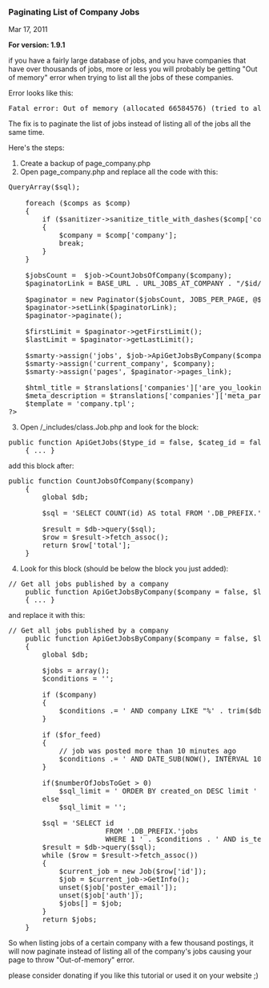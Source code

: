 ### Paginating List of Company Jobs

Mar 17, 2011

__For version: 1.9.1__

if you have a fairly large database of jobs, and you have companies that have over thousands of jobs, more or less you will probably be getting "Out of memory" error when trying to list all the jobs of these companies. 

Error looks like this:


<pre lang="php">
Fatal error: Out of memory (allocated 66584576) (tried to allocate 830 bytes) in /public_html/_includes/class.Job.php on line 58
</pre>



The fix is to paginate the list of jobs instead of listing all of the jobs all the same time.

Here's the steps:

1) Create a backup of page_company.php
2) Open page_company.php and replace all the code with this:


<pre lang="php">
<?php
	
	$sanitizer = new Sanitizer();
	
	$sql = 'SELECT DISTINCT company FROM '.DB_PREFIX.'jobs';
	$comps = $db->QueryArray($sql);
	
	foreach ($comps as $comp)
	{
		if ($sanitizer-&gt;sanitize_title_with_dashes($comp['company']) == $id)
		{
			$company = $comp['company'];
			break;
		}
	}

	$jobsCount =  $job-&gt;CountJobsOfCompany($company);
	$paginatorLink = BASE_URL . URL_JOBS_AT_COMPANY . "/$id/";
		
	$paginator = new Paginator($jobsCount, JOBS_PER_PAGE, @$_REQUEST['p']);
	$paginator-&gt;setLink($paginatorLink);
	$paginator-&gt;paginate();
	
	$firstLimit = $paginator-&gt;getFirstLimit();
	$lastLimit = $paginator-&gt;getLastLimit();
	
	$smarty-&gt;assign('jobs', $job-&gt;ApiGetJobsByCompany($company, false, false, $firstLimit, JOBS_PER_PAGE));
	$smarty-&gt;assign('current_company', $company);
	$smarty-&gt;assign('pages', $paginator-&gt;pages_link);

	$html_title = $translations['companies']['are_you_looking'] . ' ' . $company . '?';
	$meta_description = $translations['companies']['meta_part1'] . ' ' . $company . '! ' . $translations['companies']['meta_part2'];
	$template = 'company.tpl';
?&gt;
</pre>



3) Open /_includes/class.Job.php and look for the block:


<pre lang="php">
public function ApiGetJobs($type_id = false, $categ_id = false, $limit = false, $random, $days_behind, $for_feed = false, $city_id = false)
	{ ... }
</pre>



add this block after:


<pre lang="php">
public function CountJobsOfCompany($company)
	{
		global $db;
		
		$sql = 'SELECT COUNT(id) AS total FROM '.DB_PREFIX.'jobs WHERE company LIKE "'. $db-&gt;real_escape_string($company) .'"';
		
		$result = $db-&gt;query($sql);
		$row = $result-&gt;fetch_assoc();
		return $row['total'];
	}
</pre>



4) Look for this block (should be below the block you just added):


<pre lang="php">
// Get all jobs published by a company
	public function ApiGetJobsByCompany($company = false, $limit = false, $for_feed = false)
	{ ... }
</pre>



and replace it with this:


<pre lang="php">
// Get all jobs published by a company
	public function ApiGetJobsByCompany($company = false, $limit = false, $for_feed = false, $startIndex = false, $numberOfJobsToGet = false)
	{
		global $db;
		
		$jobs = array();
		$conditions = '';
		
		if ($company)
		{
			$conditions .= ' AND company LIKE "%' . trim($db-&gt;real_escape_string($company)) . '%"';
		}
		
		if ($for_feed)
		{
			// job was posted more than 10 minutes ago
			$conditions .= ' AND DATE_SUB(NOW(), INTERVAL 10 MINUTE) &gt; created_on';
		}
	
		if($numberOfJobsToGet &gt; 0)
			$sql_limit = ' ORDER BY created_on DESC limit ' . $startIndex . ',' . $numberOfJobsToGet;
		else
			$sql_limit = '';
		
		$sql = 'SELECT id
		               FROM '.DB_PREFIX.'jobs
		               WHERE 1 ' . $conditions . ' AND is_temp = 0 AND is_active = 1 ' . $sql_limit;
		$result = $db-&gt;query($sql);
		while ($row = $result-&gt;fetch_assoc())
		{
			$current_job = new Job($row['id']);
			$job = $current_job-&gt;GetInfo();
			unset($job['poster_email']);
			unset($job['auth']);
			$jobs[] = $job;
		}
		return $jobs;
	}
</pre>



So when listing jobs of a certain company with a few thousand postings, it will now paginate instead of listing all of the company's jobs causing your page to throw "Out-of-memory" error.

please consider donating if you like this tutorial or used it on your website ;)
